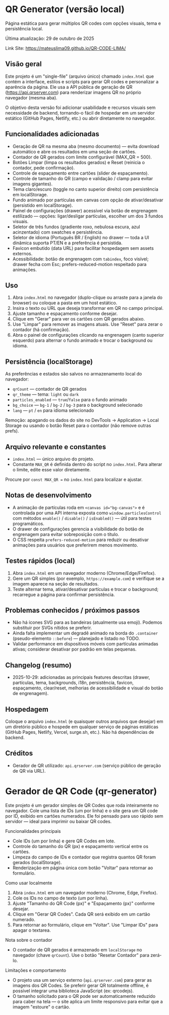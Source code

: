 # QR Generator (versão local)

Página estática para gerar múltiplos QR codes com opções visuais, tema e persistência local.

Última atualização: 29 de outubro de 2025

Link Site: https://mateuslima09.github.io/QR-CODE-LIMA/

## Visão geral

Este projeto é um "single-file" (arquivo único) chamado `index.html` que contém a interface, estilos e scripts para gerar QR codes e personalizar a aparência da página. Ele usa a API pública de geração de QR (https://api.qrserver.com) para renderizar imagens QR no próprio navegador (mesma aba).

O objetivo desta versão foi adicionar usabilidade e recursos visuais sem necessidade de backend, tornando-o fácil de hospedar em um servidor estático (GitHub Pages, Netlify, etc.) ou abrir diretamente no navegador.

## Funcionalidades adicionadas

- Geração de QR na mesma aba (mesmo documento) — evita download automático e abre os resultados em uma seção de cartões.
- Contador de QR gerados com limite configurável (MAX_QR = 500).
- Botões Limpar (limpa os resultados gerados) e Reset (reinicia o contador, pede confirmação).
- Controle de espaçamento entre cartões (slider de espaçamento).
- Controle de tamanho do QR (campo e validação / clamp para evitar imagens gigantes).
- Tema claro/escuro (toggle no canto superior direito) com persistência em localStorage.
- Fundo animado por partículas em canvas com opção de ativar/desativar (persistido em localStorage).
- Painel de configurações (drawer) acessível via botão de engrenagem estilizado — opções: ligar/desligar partículas, escolher um dos 3 fundos visuais.
- Seletor de três fundos (gradiente roxo, nebulosa escura, azul acinzentado) com swatches e persistência.
- Seletor de idioma (Português BR / English) no drawer — toda a UI dinâmica suporta PT/EN e a preferência é persistida.
- Favicon embutido (data URL) para facilitar hospedagem sem assets externos.
- Acessibilidade: botão de engrenagem com `tabindex`, foco visível; drawer fecha com Esc; prefers-reduced-motion respeitado para animações.

## Uso

1. Abra `index.html` no navegador (duplo-clique ou arraste para a janela do browser) ou coloque a pasta em um host estático.
2. Insira o texto ou URL que deseja transformar em QR no campo principal.
3. Ajuste tamanho e espaçamento conforme desejar.
4. Clique em "Gerar" para ver os cartões com QR gerados abaixo.
5. Use "Limpar" para remover as imagens atuais. Use "Reset" para zerar o contador (há confirmação).
6. Abra o painel de configurações clicando na engrenagem (canto superior esquerdo) para alternar o fundo animado e trocar o background ou idioma.

## Persistência (localStorage)

As preferências e estados são salvos no armazenamento local do navegador:

- `qrCount` — contador de QR gerados
- `qr_theme` — tema: `light` ou `dark`
- `particles_enabled` — `true`/`false` para o fundo animado
- `bg_choice` — `bg-1` / `bg-2` / `bg-3` para o background selecionado
- `lang` — `pt` / `en` para idioma selecionado

Remoção: apagando os dados do site no DevTools -> Application -> Local Storage ou usando o botão Reset para o contador (não remove outras prefs).

## Arquivo relevante e constantes

- `index.html` — único arquivo do projeto.
- Constante `MAX_QR` é definida dentro do script no `index.html`. Para alterar o limite, edite esse valor diretamente.

Procure por `const MAX_QR =` no `index.html` para localizar e ajustar.

## Notas de desenvolvimento

- A animação de partículas roda em `<canvas id="bg-canvas">` e é controlada por uma API interna exposta como `window.particlesControl` com métodos `enable()` / `disable()` / `isEnabled()` — útil para testes programáticos.
- O drawer de configurações gerencia a visibilidade do botão de engrenagem para evitar sobreposição com o título.
- O CSS respeita `prefers-reduced-motion` para reduzir ou desativar animações para usuários que preferirem menos movimento.

## Testes rápidos (local)

1. Abra `index.html` em um navegador moderno (Chrome/Edge/Firefox).
2. Gere um QR simples (por exemplo, `https://example.com`) e verifique se a imagem aparece na seção de resultados.
3. Teste alternar tema, ativar/desativar partículas e trocar o background; recarregue a página para confirmar persistência.

## Problemas conhecidos / próximos passos

- Não há ícones SVG para as bandeiras (atualmente usa emoji). Podemos substituir por SVGs nítidos se preferir.
- Ainda falta implementar um degradê animado na borda do `.container` (pseudo-elemento `::before`) — planejado e listado no TODO.
- Validar performance em dispositivos móveis com partículas animadas ativas; considerar desativar por padrão em telas pequenas.

## Changelog (resumo)

- 2025-10-29: adicionadas as principais features descritas (drawer, partículas, tema, backgrounds, i18n, persistência, favicon, espaçamento, clear/reset, melhorias de acessibilidade e visual do botão de engrenagem).

## Hospedagem

Coloque o arquivo `index.html` (e quaisquer outros arquivos que desejar) em um diretório público e hospede em qualquer serviço de páginas estáticas (GitHub Pages, Netlify, Vercel, surge.sh, etc.). Não há dependências de backend.

## Créditos

- Gerador de QR utilizado: `api.qrserver.com` (serviço público de geração de QR via URL).

 # Gerador de QR Code (qr-generator)

Este projeto é um gerador simples de QR Codes que roda inteiramente no navegador. Cole uma lista de IDs (um por linha) e o site gera um QR code por ID, exibido em cartões numerados. Ele foi pensado para uso rápido sem servidor — ideal para imprimir ou baixar QR codes.

Funcionalidades principais
- Cole IDs (um por linha) e gere QR Codes em lote.
- Controle do tamanho do QR (px) e espaçamento vertical entre os cartões.
- Limpeza do campo de IDs e contador que registra quantos QR foram gerados (localStorage).
- Renderização em página única com botão "Voltar" para retornar ao formulário.

Como usar localmente
1. Abra `index.html` em um navegador moderno (Chrome, Edge, Firefox).
2. Cole os IDs no campo de texto (um por linha).
3. Ajuste "Tamanho do QR Code (px)" e "Espaçamento (px)" conforme desejar.
4. Clique em "Gerar QR Codes". Cada QR será exibido em um cartão numerado.
5. Para retornar ao formulário, clique em "Voltar". Use "Limpar IDs" para apagar o textarea.

Nota sobre o contador
- O contador de QR gerados é armazenado em `localStorage` no navegador (chave `qrCount`). Use o botão "Resetar Contador" para zerá-lo.

Limitações e comportamento
- O projeto usa um serviço externo (`api.qrserver.com`) para gerar as imagens dos QR Codes. Se preferir gerar QR totalmente offline, é possível integrar uma biblioteca JavaScript (ex: qrcodejs).
- O tamanho solicitado para o QR pode ser automaticamente reduzido para caber na tela — o site aplica um limite responsivo para evitar que a imagem "estoure" o cartão.



